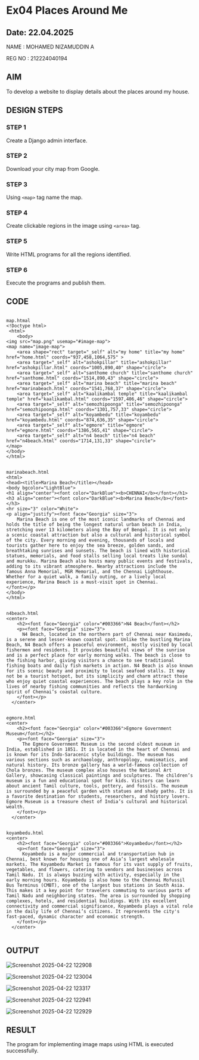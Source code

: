# Ex04 Places Around Me
## Date: 22.04.2025

NAME : MOHAMED NIZAMUDDIN A 

REG NO : 212224040194

## AIM
To develop a website to display details about the places around my house.

## DESIGN STEPS

### STEP 1
Create a Django admin interface.

### STEP 2
Download your city map from Google.

### STEP 3
Using ```<map>``` tag name the map.

### STEP 4
Create clickable regions in the image using ```<area>``` tag.

### STEP 5
Write HTML programs for all the regions identified.

### STEP 6
Execute the programs and publish them.

## CODE

```

map.htmal
<!Doctype html>
 <html>
    <body>
<img src="map.png" usemap="#image-map">
<map name="image-map">
    <area shape="rect" target="_self" alt="my home" title="my home" href="home.html" coords="937,458,1064,575" >
    <area target="_self" alt="ashokpillar" title="ashokpillar" href="ashokpillar.html" coords="1005,890,40" shape="circle">
    <area target="_self" alt="santhome church" title="santhome church" href="santhome.html" coords="1514,890,43" shape="circle">
    <area target="_self" alt="marina beach" title="marina beach" href="marinabeach.html" coords="1541,768,37" shape="circle">
    <area target="_self" alt="kaalikambal temple" title="kaalikambal temple" href="kaalikambal.html" coords="1597,406,46" shape="circle">
    <area target="_self" alt="semozhipoonga" title="semozhipoonga" href="semozhipoonga.html" coords="1301,757,33" shape="circle">
    <area target="_self" alt="koyambedu" title="koyambedu" href="koyambedu.html" coords="874,636,35" shape="circle">
    <area target="_self" alt="egmore" title="egmore" href="egmore.html" coords="1386,565,41" shape="circle">
    <area target="_self" alt="n4 beach" title="n4 beach" href="n4beach.html" coords="1714,131,33" shape="circle">
</map>
</body>
</html>


marinabeach.html
<html>
<head><title>Marina Beach</title></head>
<body bgcolor="LightBlue">
<h1 align="center"><font color="DarkBlue"><b>CHENNAI</b></font></h1>
<h3 align="center"><font color="DarkBlue"><b>Marina Beach</b></font></h3>
<hr size="3" color="White">
<p align="justify"><font face="Georgia" size="3">
    Marina Beach is one of the most iconic landmarks of Chennai and holds the title of being the longest natural urban beach in India, stretching over 13 kilometers along the Bay of Bengal. It is not only a scenic coastal attraction but also a cultural and historical symbol of the city. Every morning and evening, thousands of locals and tourists gather here to enjoy the sea breeze, golden sands, and breathtaking sunrises and sunsets. The beach is lined with historical statues, memorials, and food stalls selling local treats like sundal and murukku. Marina Beach also hosts many public events and festivals, adding to its vibrant atmosphere. Nearby attractions include the famous Anna Memorial, MGR Memorial, and the Chennai Lighthouse. Whether for a quiet walk, a family outing, or a lively local experience, Marina Beach is a must-visit spot in Chennai.
</font></p>
</body>
</html>


n4beach.html
<center>
    <h2><font face="Georgia" color="#003366">N4 Beach</font></h2>
    <p><font face="Georgia" size="3">
      N4 Beach, located in the northern part of Chennai near Kasimedu, is a serene and lesser-known coastal spot. Unlike the bustling Marina Beach, N4 Beach offers a peaceful environment, mostly visited by local fishermen and residents. It provides beautiful views of the sunrise and is a perfect place for early morning walks. The beach is close to the fishing harbor, giving visitors a chance to see traditional fishing boats and daily fish markets in action. N4 Beach is also known for its scenic beauty and proximity to local seafood stalls. It may not be a tourist hotspot, but its simplicity and charm attract those who enjoy quiet coastal experiences. The beach plays a key role in the lives of nearby fishing communities and reflects the hardworking spirit of Chennai’s coastal culture.
    </font></p>
  </center>


egmore.html
<center>
    <h2><font face="Georgia" color="#003366">Egmore Government Museum</font></h2>
    <p><font face="Georgia" size="3">
      The Egmore Government Museum is the second oldest museum in India, established in 1851. It is located in the heart of Chennai and is known for its Indo-Saracenic style buildings. The museum has various sections such as archaeology, anthropology, numismatics, and natural history. Its bronze gallery has a world-famous collection of Chola bronzes. The museum complex also houses the National Art Gallery, showcasing classical paintings and sculptures. The children’s museum is a fun and educational spot for kids. Visitors can learn about ancient Tamil culture, tools, pottery, and fossils. The museum is surrounded by a peaceful garden with statues and shady paths. It is a favorite destination for students, researchers, and history lovers. Egmore Museum is a treasure chest of India’s cultural and historical wealth.
    </font></p>
  </center>


koyambedu.html
<center>
    <h2><font face="Georgia" color="#003366">Koyambedu</font></h2>
    <p><font face="Georgia" size="3">
      Koyambedu is a major commercial and transportation hub in Chennai, best known for housing one of Asia’s largest wholesale markets. The Koyambedu Market is famous for its vast supply of fruits, vegetables, and flowers, catering to vendors and businesses across Tamil Nadu. It is always buzzing with activity, especially in the early morning hours. Koyambedu is also home to the Chennai Mofussil Bus Terminus (CMBT), one of the largest bus stations in South Asia. This makes it a key point for travelers commuting to various parts of Tamil Nadu and neighboring states. The area is surrounded by shopping complexes, hotels, and residential buildings. With its excellent connectivity and commercial significance, Koyambedu plays a vital role in the daily life of Chennai’s citizens. It represents the city's fast-paced, dynamic character and economic strength.
    </font></p>
  </center>
  

```

## OUTPUT

![Screenshot 2025-04-22 122908](https://github.com/user-attachments/assets/d32083b5-1a04-4700-91f7-964a447af27a)


![Screenshot 2025-04-22 123004](https://github.com/user-attachments/assets/efbd9447-e88b-407e-90c0-1be50d1456d1)


![Screenshot 2025-04-22 123317](https://github.com/user-attachments/assets/a2d8b8e6-dd69-47a0-9420-6348a59451dc)


![Screenshot 2025-04-22 122941](https://github.com/user-attachments/assets/9cb10834-4058-461d-b094-09759816d126)


![Screenshot 2025-04-22 122929](https://github.com/user-attachments/assets/95ffef3a-b42e-4f3a-b79f-57be4a5fea17)

## RESULT
The program for implementing image maps using HTML is executed successfully.
